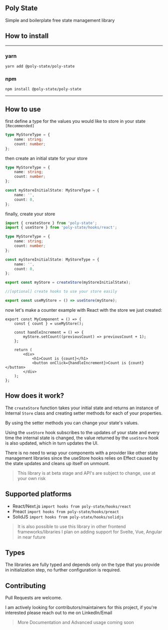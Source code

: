 ## Poly State

Simple and boilerplate free state management library

## How to install

---

### yarn

```properties
yarn add @poly-state/poly-state
```

### npm

```properties
npm install @poly-state/poly-state
```

---

## How to use

first define a type for the values you would like to store in your state `[Recommended]`

```typescript
type MyStoreType = {
	name: string;
	count: number;
};
```

then create an initial state for your store

```typescript
type MyStoreType = {
	name: string;
	count: number;
};

const myStoreInitialState: MyStoreType = {
	name: '',
	count: 0,
};
```

finally, create your store

```typescript
import { createStore } from 'poly-state';
import { useStore } from 'poly-state/hooks/react';

type MyStoreType = {
	name: string;
	count: number;
};

const myStoreInitialState: MyStoreType = {
	name: '',
	count: 0,
};

export const myStore = createStore(myStoreInitialState);

//[optional] create hooks to use your store easily

export const useMyStore = () => useStore(myStore);
```

now let's make a counter example with React with the store we just created:

```tsx
export const MyComponent = () => {
	const { count } = useMyStore();

	const handleIncrement = () => {
		myStore.setCount((previousCount) => previousCount + 1);
	};

	return (
		<div>
			<h1>Count is {count}</h1>
			<button onClick={handleIncrement}>Count is {count}</button>
		</div>
	);
};
```

## How does it work?

The `createStore` function takes your initial state and returns an instance of Internal `Store` class and creating setter methods for each of your properties.

By using the setter methods you can change your state's values.

Using the `useStore` hook subscribes to the updates of your state and every time the internal state is changed, the value returned by the `useStore` hook is also updated, which in turn updates the UI.

There is no need to wrap your components with a provider like other state management libraries since the useStore hooks relies on Effect caused by the state updates and cleans up itself on unmount.

> This library is at beta stage and API's are subject to change, use at your own risk

## Supported platforms

- React/Next.js `import hooks from poly-state/hooks/react`
- Preact `import hooks from poly-state/hooks/preact`
- SolidJS `import hooks from poly-state/hooks/solidjs`

> It is also possible to use this library in other frontend frameworks/libraries I plan on adding support for Svelte, Vue, Angular in near future

## Types

The libraries are fully typed and depends only on the type that you provide in initialization step, no further configuration is required.

## Contributing

Pull Requests are welcome.

I am actively looking for contributors/maintainers for this project, if you're interested please reach out to me on LinkedIn/Email

> More Documentation and Advanced usage coming soon
